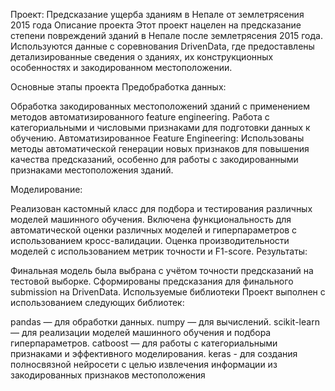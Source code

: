 Проект: Предсказание ущерба зданиям в Непале от землетрясения 2015 года
Описание проекта
Этот проект нацелен на предсказание степени повреждений зданий в Непале после землетрясения 2015 года. Используются данные с соревнования DrivenData, где предоставлены детализированные сведения о зданиях, их конструкционных особенностях и закодированном местоположении.

Основные этапы проекта
Предобработка данных:

Обработка закодированных местоположений зданий с применением методов автоматизированного feature engineering.
Работа с категориальными и числовыми признаками для подготовки данных к обучению.
Автоматизированное Feature Engineering: Использованы методы автоматической генерации новых признаков для повышения качества предсказаний, особенно для работы с закодированными признаками местоположения зданий.

Моделирование:

Реализован кастомный класс для подбора и тестирования различных моделей машинного обучения.
Включена функциональность для автоматической оценки различных моделей и гиперпараметров с использованием кросс-валидации.
Оценка производительности моделей с использованием метрик точности и F1-score.
Результаты:

Финальная модель была выбрана с учётом точности предсказаний на тестовой выборке.
Сформированы предсказания для финального submission на DrivenData.
Используемые библиотеки
Проект выполнен с использованием следующих библиотек:

pandas — для обработки данных.
numpy — для вычислений.
scikit-learn — для реализации моделей машинного обучения и подбора гиперпараметров.
catboost — для работы с категориальными признаками и эффективного моделирования.
keras - для создания полносвязной нейросети с целью извлечения информации из закодированных признаков местоположения
